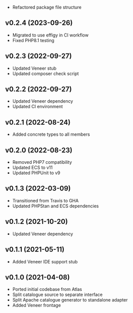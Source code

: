 * Refactored package file structure

## v0.2.4 (2023-09-26)
* Migrated to use effigy in CI workflow
* Fixed PHP8.1 testing

## v0.2.3 (2022-09-27)
* Updated Veneer stub
* Updated composer check script

## v0.2.2 (2022-09-27)
* Updated Veneer dependency
* Updated CI environment

## v0.2.1 (2022-08-24)
* Added concrete types to all members

## v0.2.0 (2022-08-23)
* Removed PHP7 compatibility
* Updated ECS to v11
* Updated PHPUnit to v9

## v0.1.3 (2022-03-09)
* Transitioned from Travis to GHA
* Updated PHPStan and ECS dependencies

## v0.1.2 (2021-10-20)
* Updated Veneer dependency

## v0.1.1 (2021-05-11)
* Added Veneer IDE support stub

## v0.1.0 (2021-04-08)
* Ported initial codebase from Atlas
* Split catalogue source to separate interface
* Split Apache catalogue generator to standalone adapter
* Added Veneer frontage
